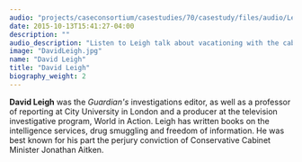 ```yaml
---
audio: "projects/caseconsortium/casestudies/70/casestudy/files/audio/LeighBioQuote.mp3" 
date: 2015-10-13T15:41:27-04:00
description: ""
audio_description: "Listen to Leigh talk about vacationing with the cables."
image: "DavidLeigh.jpg" 
name: "David Leigh"
title: "David Leigh"
biography_weight: 2
---
```


**David Leigh** was the *Guardian's* investigations editor, 
as well as a professor of reporting at City University in London and a producer at 
the television investigative program, World in Action. Leigh has written books on the 
intelligence services, drug smuggling and freedom of information. He was best known 
for his part the perjury conviction of Conservative Cabinet Minister Jonathan Aitken.
